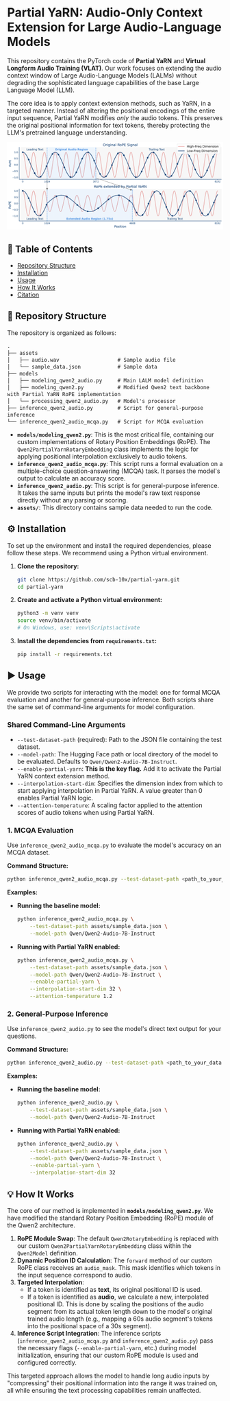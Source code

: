 
# Partial YaRN: Audio-Only Context Extension for Large Audio-Language Models

This repository contains the PyTorch code of **Partial YaRN** and **Virtual Longform Audio Training (VLAT)**. Our work focuses on extending the audio context window of Large Audio-Language Models (LALMs) without degrading the sophisticated language capabilities of the base Large Language Model (LLM).

The core idea is to apply context extension methods, such as YaRN, in a targeted manner. Instead of altering the positional encodings of the entire input sequence, Partial YaRN modifies *only* the audio tokens. This preserves the original positional information for text tokens, thereby protecting the LLM's pretrained language understanding.

![Partial YaRN Concept](assets/partial_yarn.png)

## 📌 Table of Contents
* [Repository Structure](#-repository-structure)
* [Installation](#-installation)
* [Usage](#-usage)
* [How It Works](#-how-it-works)
* [Citation](#-citation)

## 📂 Repository Structure

The repository is organized as follows:

```
.
├── assets
│   ├── audio.wav                   # Sample audio file
│   └── sample_data.json            # Sample data
├── models
│   ├── modeling_qwen2_audio.py     # Main LALM model definition
│   ├── modeling_qwen2.py           # Modified Qwen2 text backbone with Partial YaRN RoPE implementation
│   └── processing_qwen2_audio.py   # Model's processor
├── inference_qwen2_audio.py        # Script for general-purpose inference
└── inference_qwen2_audio_mcqa.py   # Script for MCQA evaluation
```

-   **`models/modeling_qwen2.py`**: This is the most critical file, containing our custom implementations of Rotary Position Embeddings (RoPE). The `Qwen2PartialYarnRotaryEmbedding` class implements the logic for applying positional interpolation exclusively to audio tokens.
-   **`inference_qwen2_audio_mcqa.py`**: This script runs a formal evaluation on a multiple-choice question-answering (MCQA) task. It parses the model's output to calculate an accuracy score.
-   **`inference_qwen2_audio.py`**: This script is for general-purpose inference. It takes the same inputs but prints the model's raw text response directly without any parsing or scoring.
-   **`assets/`**: This directory contains sample data needed to run the code.

## ⚙️ Installation

To set up the environment and install the required dependencies, please follow these steps. We recommend using a Python virtual environment.

1.  **Clone the repository:**
    ```bash
    git clone https://github.com/scb-10x/partial-yarn.git
    cd partial-yarn
    ```

2.  **Create and activate a Python virtual environment:**
    ```bash
    python3 -m venv venv
    source venv/bin/activate
    # On Windows, use: venv\Scripts\activate
    ```

3.  **Install the dependencies from `requirements.txt`:**
    ```bash
    pip install -r requirements.txt
    ```

## ▶️ Usage

We provide two scripts for interacting with the model: one for formal MCQA evaluation and another for general-purpose inference. Both scripts share the same set of command-line arguments for model configuration.

### Shared Command-Line Arguments

-   `--test-dataset-path` (required): Path to the JSON file containing the test dataset.
-   `--model-path`: The Hugging Face path or local directory of the model to be evaluated. Defaults to `Qwen/Qwen2-Audio-7B-Instruct`.
-   `--enable-partial-yarn`: **This is the key flag.** Add it to activate the Partial YaRN context extension method.
-   `--interpolation-start-dim`: Specifies the dimension index from which to start applying interpolation in Partial YaRN. A value greater than 0 enables Partial YaRN logic.
-   `--attention-temperature`: A scaling factor applied to the attention scores of audio tokens when using Partial YaRN.

### 1. MCQA Evaluation

Use `inference_qwen2_audio_mcqa.py` to evaluate the model's accuracy on an MCQA dataset.

**Command Structure:**
```bash
python inference_qwen2_audio_mcqa.py --test-dataset-path <path_to_your_data.json> [OPTIONS]
```

**Examples:**

*   **Running the baseline model:**
    ```bash
    python inference_qwen2_audio_mcqa.py \
        --test-dataset-path assets/sample_data.json \
        --model-path Qwen/Qwen2-Audio-7B-Instruct
    ```

*   **Running with Partial YaRN enabled:**
    ```bash
    python inference_qwen2_audio_mcqa.py \
        --test-dataset-path assets/sample_data.json \
        --model-path Qwen/Qwen2-Audio-7B-Instruct \
        --enable-partial-yarn \
        --interpolation-start-dim 32 \
        --attention-temperature 1.2
    ```

### 2. General-Purpose Inference

Use `inference_qwen2_audio.py` to see the model's direct text output for your questions.

**Command Structure:**
```bash
python inference_qwen2_audio.py --test-dataset-path <path_to_your_data.json> [OPTIONS]
```
**Examples:**

*   **Running the baseline model:**
    ```bash
    python inference_qwen2_audio.py \
        --test-dataset-path assets/sample_data.json \
        --model-path Qwen/Qwen2-Audio-7B-Instruct
    ```

*   **Running with Partial YaRN enabled:**
    ```bash
    python inference_qwen2_audio.py \
        --test-dataset-path assets/sample_data.json \
        --model-path Qwen/Qwen2-Audio-7B-Instruct \
        --enable-partial-yarn \
        --interpolation-start-dim 32
    ```

## 💡 How It Works

The core of our method is implemented in **`models/modeling_qwen2.py`**. We have modified the standard Rotary Position Embedding (RoPE) module of the Qwen2 architecture.

1.  **RoPE Module Swap**: The default `Qwen2RotaryEmbedding` is replaced with our custom `Qwen2PartialYarnRotaryEmbedding` class within the `Qwen2Model` definition.
2.  **Dynamic Position ID Calculation**: The `forward` method of our custom RoPE class receives an `audio_mask`. This mask identifies which tokens in the input sequence correspond to audio.
3.  **Targeted Interpolation**:
    -   If a token is identified as **text**, its original positional ID is used.
    -   If a token is identified as **audio**, we calculate a new, interpolated positional ID. This is done by scaling the positions of the audio segment from its actual token length down to the model's original trained audio length (e.g., mapping a 60s audio segment's tokens into the positional space of a 30s segment).
4.  **Inference Script Integration**: The inference scripts (`inference_qwen2_audio_mcqa.py` and `inference_qwen2_audio.py`) pass the necessary flags (`--enable-partial-yarn`, etc.) during model initialization, ensuring that our custom RoPE module is used and configured correctly.

This targeted approach allows the model to handle long audio inputs by "compressing" their positional information into the range it was trained on, all while ensuring the text processing capabilities remain unaffected.
